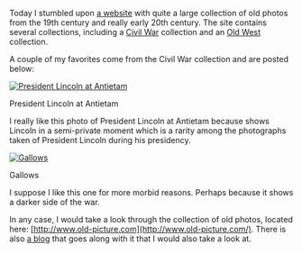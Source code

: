 Today I stumbled upon [a website](http://www.old-picture.com/) with quite a large collection of old photos from the 19th century and really early 20th century. The site contains several collections, including a [Civil War](http://www.old-picture.com/civil-war-index-001.htm) collection and an [Old West](http://www.old-picture.com/old-west-index-001.htm) collection.

A couple of my favorites come from the Civil War collection and are posted below:

[![President Lincoln at Antietam](President-Lincoln-Antietam.jpg "President Lincoln at Antietam")](http://www.old-picture.com/civil-war/President-Antietam-Lincoln-Abraham.htm)

President Lincoln at Antietam

I really like this photo of President Lincoln at Antietam because shows Lincoln in a semi-private moment which is a rarity among the photographs taken of President Lincoln during his presidency.

[![Gallows](Gallows.jpg "Gallows")](http://www.old-picture.com/civil-war/Gallows.htm)

Gallows

I suppose I like this one for more morbid reasons. Perhaps because it shows a darker side of the war.

In any case, I would take a look through the collection of old photos, located here: [http://www.old-picture.com](http://www.old-picture.com/). There is also [a blog](http://old-photos.blogspot.com/) that goes along with it that I would also take a look at.
